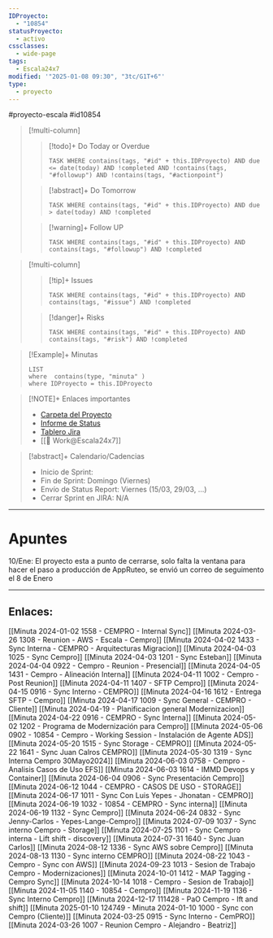 ```yaml
---
IDProyecto:
  - "10854"
statusProyecto:
  - activo
cssclasses:
  - wide-page
tags:
  - Escala24x7
modified: '"2025-01-08 09:30", "3tc/G1T+6"'
type:
  - proyecto
---
```

#proyecto-escala 
#id10854

> [!multi-column]
>
>> [!todo]+ Do Today or Overdue
>> ```dataview
>> TASK WHERE contains(tags, "#id" + this.IDProyecto) AND due <= date(today) AND !completed AND !contains(tags, "#followup") AND !contains(tags, "#actionpoint")
>>```
>
>> [!abstract]+ Do Tomorrow
>> ```dataview
>>TASK WHERE contains(tags, "#id" + this.IDProyecto) AND due > date(today) AND !completed
>>```
>
>> [!warning]+ Follow UP
>> ```dataview
>>TASK WHERE contains(tags, "#id" + this.IDProyecto) AND contains(tags, "#followup") AND !completed
>>```


> [!multi-column]
>> [!tip]+ Issues
>> ```dataview
>>TASK WHERE contains(tags, "#id" + this.IDProyecto) AND contains(tags, "#issue") AND !completed
>>```
>
>> [!danger]+ Risks
>> ```dataview
>>TASK WHERE contains(tags, "#id" + this.IDProyecto) AND contains(tags, "#risk") AND !completed
>>```

> [!Example]+ Minutas
>```dataview
>LIST
>where  contains(type, "minuta" )
>where IDProyecto = this.IDProyecto
>```



> [!NOTE]+ Enlaces importantes
> 
> - [Carpeta del Proyecto](https://drive.google.com/drive/folders/1f_pl9NjN9ZPFGCo-sBR3EZKUdenrbytD?usp=sharing)
> - [Informe de Status](https://docs.google.com/presentation/d/1Rr4Kg0bZDKAAzw5VDje7zP-uvwWfhmmX3nbdEoelST0/edit?usp=sharing)
> - [Tablero Jira](https://escala24x7.atlassian.net/jira/software/c/projects/DACR/boards/733)
> - [[👷 Work@Escala24x7]]

> [!abstract]+ Calendario/Cadencias
> - Inicio de Sprint:  
> - Fin de Sprint: Domingo (Viernes)
> - Envío de Status Report: Viernes (15/03, 29/03, ...)
> - Cerrar Sprint en JIRA: N/A

---- 
# Apuntes

10/Ene: El proyecto esta a punto de cerrarse, solo falta la ventana para hacer el paso a producción de AppRuteo, se envió un correo de seguimento el 8 de Enero

---

## Enlaces:
[[Minuta 2024-01-02 1558 - CEMPRO - Internal Sync]]
[[Minuta 2024-03-26 1308 - Reunion - AWS - Escala - Cempro]]
[[Minuta 2024-04-02 1433 - Sync Interna - CEMPRO - Arquitecturas Migracion]]
[[Minuta 2024-04-03 1025 - Sync Cempro]]
[[Minuta 2024-04-03 1201 - Sync Esteban]]
[[Minuta 2024-04-04 0922 - Cempro - Reunion - Presencial]]
[[Minuta 2024-04-05 1431 - Cempro - Alineación Interna]]
[[Minuta 2024-04-11 1002 - Cempro - Post Reunion]]
[[Minuta 2024-04-11 1407 - SFTP Cempro]]
[[Minuta 2024-04-15 0916 - Sync Interno - CEMPRO]]
[[Minuta 2024-04-16 1612 - Entrega SFTP - Cempro]]
[[Minuta 2024-04-17 1009 - Sync General - CEMPRO - Cliente]]
[[Minuta 2024-04-19 - Planificacion general Modernizacion]]
[[Minuta 2024-04-22 0916 - CEMPRO - Sync Interna]]
[[Minuta 2024-05-02 1202 - Programa de Modernización para Cempro]]
[[Minuta 2024-05-06 0902 - 10854 - Cempro - Working Session - Instalación de Agente ADS]]
[[Minuta 2024-05-20 1515 - Sync Storage - CEMPRO]]
[[Minuta 2024-05-22 1641 - Sync Juan Calros CEMPRO]]
[[Minuta 2024-05-30 1319 - Sync Interna Cempro 30Mayo2024]]
[[Minuta 2024-06-03 0758 - Cempro - Analisis Casos de Uso EFS]]
[[Minuta 2024-06-03 1614 - IMMD Devops y Container]]
[[Minuta 2024-06-04 0906 - Sync Presentación Cempro]]
[[Minuta 2024-06-12 1044 - CEMPRO - CASOS DE USO - STORAGE]]
[[Minuta 2024-06-17 1011 - Sync Con Luis Yepes - Jhonatan - CEMPRO]]
[[Minuta 2024-06-19 1032 - 10854 - CEMPRO - Sync interna]]
[[Minuta 2024-06-19 1132 - Sync Cempro]]
[[Minuta 2024-06-24 0832 - Sync Jenny-Carlos - Yepes-Lange-Cempro]]
[[Minuta 2024-07-09 1037 - Sync interno Cempro - Storage]]
[[Minuta 2024-07-25 1101 - Sync Cempro interna - Lift shift - discovery]]
[[Minuta 2024-07-31 1640 - Sync Juan Carlos]]
[[Minuta 2024-08-12 1336 - Sync AWS sobre Cempro]]
[[Minuta 2024-08-13 1130 - Sync interno CEMPRO]]
[[Minuta 2024-08-22 1043 - Cempro - Sync con AWS]]
[[Minuta 2024-09-23 1013 - Sesion de Trabajo Cempro - Modernizaciones]]
[[Minuta 2024-10-01 1412 - MAP Tagging - Cempro Sync]]
[[Minuta 2024-10-14 1018 - Cempro - Sesion de Trabajo]]
[[Minuta 2024-11-05 1140 - 10854 - Cempro]]
[[Minuta 2024-11-19 1136 - Sync Interno Cempro]]
[[Minuta 2024-12-17 111428 - PaO Cempro - Ift and shift]]
[[Minuta 2025-01-10 124749 - Minuta 2024-01-10 1000 - Sync con Cempro (Cliente)]]
[[Minuta 2024-03-25 0915 - Sync Interno - CemPRO]]
[[Minuta 2024-03-26 1007 - Reunion Cempro - Alejandro - Beatriz]]

